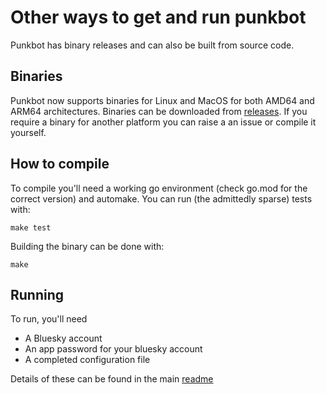 # Other ways to get and run punkbot

Punkbot has binary releases and can also be built from source code.

## Binaries 

Punkbot now supports binaries for Linux and MacOS for both AMD64 and ARM64
architectures. Binaries can be downloaded from
[releases](https://github.com/mr-stringer/punkbot/releases). If you require a
binary for another platform you can raise a an issue or compile it yourself.

## How to compile

To compile you'll need a working go environment (check go.mod for the correct
version) and automake. You can run (the admittedly sparse) tests with:

```shell
make test
```

Building the binary can be done with:

```shell
make
```

## Running

To run, you'll need

* A Bluesky account
* An app password for your bluesky account
* A completed configuration file

Details of these can be found in the main [readme](../README.md)